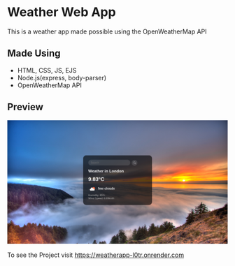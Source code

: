 # Weather Web App
This is a weather app made possible using the OpenWeatherMap API

## Made Using
* HTML, CSS, JS, EJS
* Node.js(express, body-parser)
* OpenWeatherMap API

## Preview
<img src="Screenshot 2023-04-19 1.07.53 PM.png">

To see the Project visit
https://weatherapp-l0tr.onrender.com

